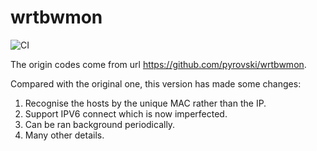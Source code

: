 # wrtbwmon

![CI](https://github.com/brvphoenix/wrtbwmon/workflows/CI/badge.svg)

The origin codes come from url https://github.com/pyrovski/wrtbwmon.

Compared with the original one, this version has made some changes:

1. Recognise the hosts by the unique MAC rather than the IP.
2. Support IPV6 connect which is now imperfected.
3. Can be ran background periodically.
4. Many other details.

